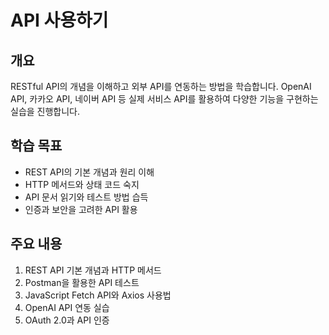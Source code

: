 # API 사용하기

## 개요
RESTful API의 개념을 이해하고 외부 API를 연동하는 방법을 학습합니다. OpenAI API, 카카오 API, 네이버 API 등 실제 서비스 API를 활용하여 다양한 기능을 구현하는 실습을 진행합니다.

## 학습 목표
- REST API의 기본 개념과 원리 이해
- HTTP 메서드와 상태 코드 숙지
- API 문서 읽기와 테스트 방법 습득
- 인증과 보안을 고려한 API 활용

## 주요 내용
1. REST API 기본 개념과 HTTP 메서드
2. Postman을 활용한 API 테스트
3. JavaScript Fetch API와 Axios 사용법
4. OpenAI API 연동 실습
5. OAuth 2.0과 API 인증
